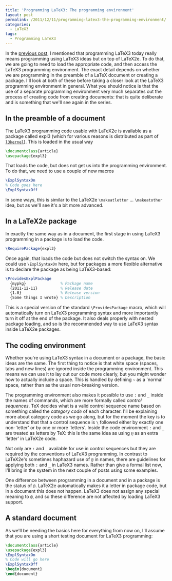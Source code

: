 ```yaml
---
title: 'Programming LaTeX3: The programming environment'
layout: post
permalink: /2011/12/11/programming-latex3-the-programming-environment/
categories:
  - LaTeX3
tags:
  - Programming LaTeX3
---
```

In the [previous post](/2011/12/07/programming-latex3-background/), I mentioned that programming LaTeX3 today really means programming using LaTeX3 ideas but on top of LaTeX2e. To do that, we are going to need to load the appropriate code, and then access the LaTeX3 programming environment. The exact detail depends on whether we are programming in the preamble of a LaTeX document or creating a package. I'll look at both of these before taking a closer look at the LaTeX3 programming environment in general.  What you should notice is that the use of a separate programming environment very much separates out the process of creating code from creating documents: that is quite deliberate and is something that we'll see again in the series.

## In the preamble of a document

The LaTeX3 programming code usable with LaTeX2e is available as a package called expl3 (which for various reasons is distributed as part of [`l3kernel`](https://ctan.org/pkg/l3kernel)). This is loaded in the usual way

```latex
\documentclass{article}
\usepackage{expl3}
```

That loads the code, but does not get us into the programming environment. To do that, we need to use a couple of new macros

```latex
\ExplSyntaxOn
% Code goes here
\ExplSyntaxOff
```

In some ways, this is similar to the LaTeX2e `\makeatletter` ... `\makeatother` idea, but as we'll see it's a bit more advanced.

## In a LaTeX2e package

In exactly the same way as in a document, the first stage in using LaTeX3 programming in a package is to load the code.

```latex
\RequirePackage{expl3}
```

Once again, that loads the code but does not switch the syntax on. We could use `\ExplSyntaxOn` here, but for packages a more flexible alternative is to declare the package as being LaTeX3-based:

```latex
\ProvidesExplPackage
  {mypkg}               % Package name
  {2011-12-11}          % Release date
  {1.0}                 % Release version
  {Some things I wrote} % Description
```

This is a special version of the standard `\ProvidesPackage` macro, which will automatically turn on LaTeX3 programming syntax and more importantly turn it off at the end of the package. It also deals properly with nested package loading, and so is the recommended way to use LaTeX3 syntax inside LaTeX2e packages.

## The coding environment

Whether you're using LaTeX3 syntax in a document or a package, the basic ideas are the same. The first thing to notice is that white space (spaces, tabs and new lines) are ignored inside the programming environment. This means we can use it to lay out our code more clearly, but you might wonder how to actually include a space. This is handled by defining `~` as a 'normal' space, rather than as the usual non-breaking version.

The programming environment also makes it possible to use `:` and `_` inside the names of commands, which are more formally called _control sequences_. TeX decides what is a valid control sequence name based on something called the _category code_ of each character. I'll be explaining more about category code as we go along, but for the moment the key is to understand that that a control sequence is `\` followed either by exactly one non-'letter' or by one or more 'letters'. Inside the code environment `:` and `_` are treated as letters by TeX: this is the same idea as using `@` as an extra 'letter' in LaTeX2e code.

Not only are `:` and `_` available for use in control sequences but they are required by the conventions of LaTeX3 programming. In contrast to LaTeX2e's sometimes haphazard use of `@` in names, there are guidelines for applying both `:` and `_` in LaTeX3 names. Rather than give a formal list now, I'll bring in the system in the next couple of posts using some examples.

One difference between programming in a document and in a package is the status of `@`. LaTeX2e automatically makes it a letter in package code, but in a document this does not happen. LaTeX3 does not assign any special meaning to `@`, and so these difference are not affected by loading LaTeX3 support.

## A standard document

As we'll be needing the basics here for everything from now on, I'll assume that you are using a short testing document for LaTeX3 programming:

```latex
\documentclass{article}
\usepackage{expl3}
\ExplSyntaxOn
% Code will go here
\ExplSyntaxOff
\begin{document}
\end{document}
```
